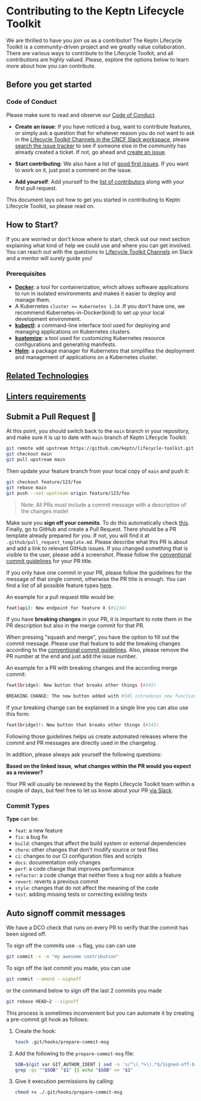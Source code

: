 # Contributing to the Keptn Lifecycle Toolkit

We are thrilled to have you join us as a contributor!
The Keptn Lifecycle Toolkit is a community-driven project and we
greatly value collaboration.
There are various ways to contribute to the Lifecycle Toolkit, and
all contributions are highly valued.
Please, explore the options below to learn more about how you can
contribute.

## Before you get started

### Code of Conduct

Please make sure to read and observe our
[Code of Conduct](https://github.com/keptn/.github/blob/main/CODE_OF_CONDUCT.md).

* **Create an issue**: If you have noticed a bug, want to contribute features,
or simply ask a question that for whatever reason you do not want to ask in the
[Lifecycle Toolkit Channels in the CNCF Slack workspace](https://cloud-native.slack.com/channels/keptn-lifecycle-toolkit-dev),
please [search the issue tracker](https://github.com/keptn/lifecycle-toolkit/issues?q=something)
to see if someone else in the community has already created a ticket.
If not, go ahead and [create an issue](https://github.com/keptn/lifecycle-toolkit/issues/new).

* **Start contributing**: We also have a list of
[good first issues](https://github.com/keptn/lifecycle-toolkit/issues?q=is%3Aopen+is%3Aissue+label%3A%22good+first+issue%22).
If you want to work on it, just post a comment on the issue.

* **Add yourself**: Add yourself to the [list of contributors](CONTRIBUTORS.md)
along with your first pull request.

This document lays out how to get you started in contributing to
Keptn Lifecycle Toolkit, so please read on.

## How to Start?

If you are worried or don’t know where to start, check out our next section
explaining what kind of help we could use and where you can get involved.
You can reach out with the questions to
[Lifecycle Toolkit Channels](https://cloud-native.slack.com/channels/keptn-lifecycle-toolkit-dev)
on Slack and a mentor will surely guide you!

### Prerequisites

* [**Docker**](https://docs.docker.com/get-docker/): a tool for containerization,
which allows software applications to run in isolated environments
and makes it easier to deploy and manage them.
* A Kubernetes `cluster >= Kubernetes 1.24` .If you don’t have one,
we recommend Kubernetes-in-Docker(kind) to set up your local development environment.
* [**kubectl**](https://kubernetes.io/docs/tasks/tools/): a command-line interface tool used for deploying
and managing applications on Kubernetes clusters.
* [**kustomize**](https://kustomize.io/): a tool used for customizing Kubernetes resource configurations
and generating manifests.
* [**Helm**](https://helm.sh/): a package manager for Kubernetes that
simplifies the deployment and management of applications on a Kubernetes cluster.

## [Related Technologies](docs/content/en/contribute/general/technologies/_index.md)

## [Linters requirements](docs/content/en/contribute/docs/linters-requirements/_index.md)

## Submit a Pull Request 🚀

At this point, you should switch back to the `main` branch in your repository,
and make sure it is up to date with `main` branch of Keptn Lifecycle Toolkit:

```bash
git remote add upstream https://github.com/keptn/lifecycle-toolkit.git
git checkout main
git pull upstream main
```

Then update your feature branch from your local copy of `main` and push it:

```bash
git checkout feature/123/foo
git rebase main
git push --set-upstream origin feature/123/foo
```

> Note:
All PRs must include a commit message with a description of the changes made!

Make sure you **sign off your commits**.
To do this automatically check [this](https://github.com/keptn/lifecycle-toolkit/blob/main/CONTRIBUTING.md#auto-signoff-commit-messages).
Finally, go to GitHub and create a Pull Request.
There should be a PR template already prepared for you.
If not, you will find it at `.github/pull_request_template.md`.
Please describe what this PR is about and add a link to relevant GitHub issues.
If you changed something that is visible to the user, please add a screenshot.
Please follow the
[conventional commit guidelines](https://www.conventionalcommits.org/en/v1.0.0/) for your PR title.

If you only have one commit in your PR, please follow the guidelines for the message
of that single commit, otherwise the PR title is enough.
You can find a list of all possible feature types [here](#commit-types).

An example for a pull request title would be:

```bash
feat(api): New endpoint for feature X (#1234)
```

If you have **breaking changes** in your PR, it is important to note them in the PR
description but also in the merge commit for that PR.

When pressing "squash and merge", you have the option to fill out the commit message.
Please use that feature to add the breaking changes according to the
[conventional commit guidelines](https://www.conventionalcommits.org/en/v1.0.0/).
Also, please remove the PR number at the end and just add the issue number.

An example for a PR with breaking changes and the according merge commit:

```bash
feat(bridge): New button that breaks other things (#345)

BREAKING CHANGE: The new button added with #345 introduces new functionality that is not compatible with the previous type of sent events.
```

If your breaking change can be explained in a single line you can also use this form:

```bash
feat(bridge)!: New button that breaks other things (#345)
```

Following those guidelines helps us create automated releases where the commit
and PR messages are directly used in the changelog.

In addition, please always ask yourself the following questions:

**Based on the linked issue,**
**what changes within the PR would you expect as a reviewer?**

Your PR will usually be reviewed by the Keptn Lifecycle Toolkit team within a
couple of days, but feel free to let us know about your PR
[via Slack](https://cloud-native.slack.com/channels/keptn-lifecycle-toolkit-dev).

### Commit Types

**Type** can be:

* `feat`: a new feature
* `fix`: a bug fix
* `build`: changes that affect the build system or external dependencies
* `chore`: other changes that don't modify source or test files
* `ci`: changes to our CI configuration files and scripts
* `docs`: documentation only changes
* `perf`: a code change that improves performance
* `refactor`: a code change that neither fixes a bug nor adds a feature
* `revert`: reverts a previous commit
* `style`: changes that do not affect the meaning of the code
* `test`: adding missing tests or correcting existing tests

## Auto signoff commit messages

We have a DCO check that runs on every PR to verify that the commit has been signed off.

To sign off the commits use `-s` flag, you can can use

```bash
git commit -s -m "my awesome contribution"
```

To sign off the last commit you made, you can use

```bash
git commit --amend --signoff
```

or the command below to sign off the last 2 commits you made

```bash
git rebase HEAD~2 --signoff
```

This process is sometimes inconvenient but you can automate it
by creating a pre-commit git hook as follows:

1. Create the hook:

    ``` bash
    touch .git/hooks/prepare-commit-msg
    ```

2. Add the following to the `prepare-commit-msg` file:

    ```bash
    SOB=$(git var GIT_AUTHOR_IDENT | sed -n 's/^\(.*>\).*$/Signed-off-by: \1/p')
    grep -qs "^$SOB" "$1" || echo "$SOB" >> "$1"
    ```

3. Give it execution permissions by calling:

    ```bash
    chmod +x ./.git/hooks/prepare-commit-msg
    ```
